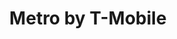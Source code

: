 ---
title: "Metro by T-Mobile"
url: /south-chicago-heights/metro-by-t-mobile/
shop: mobile phone
---